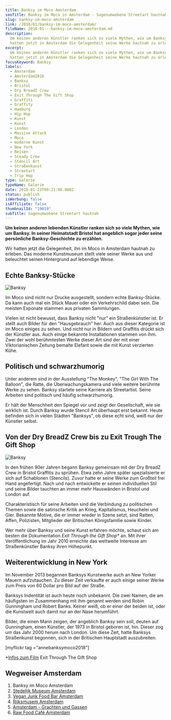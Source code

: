 ```yaml
---
title: Banksy im Moco Amsterdam
seoTitle: Banksy im Moco in Amsterdam - Sagenumwobene Streetart hautnah
slug: banksy-im-moco-amsterdam
link: /2018/01/banksy-im-moco-amsterdam/
fileName: 2018-01---banksy-im-moco-amsterdam.md
description:
  Um keinen anderen Künstler ranken sich so viele Mythen, wie um Banksy. Wir
  hatten jetzt in Amsterdam die Gelegenheit seine Werke hautnah zu erleben.
excerpt:
  Um keinen anderen Künstler ranken sich so viele Mythen, wie um Banksy. Wir
  hatten jetzt in Amsterdam die Gelegenheit seine Werke hautnah zu erleben.
focusKeyword: Banksy
labels:
  - Amsterdam
  - Amsterdam2018
  - Banksy
  - Bristol
  - Dry BreadZ Crew
  - Exit Through The Gift Shop
  - Graffiti
  - Graffity
  - Hamburg
  - Hip Hop
  - Kunst
  - Kunst
  - London
  - Massive Attack
  - Moco
  - moderne Kunst
  - New York
  - Reisen
  - Steady Crew
  - Stencil Art
  - Straßenkunst
  - Streetart
  - Trip Hop
type: Galerie
typeName: Galerie
date: 2018-01-23T09:21:08.000Z
status: publish
isWerbung: false
isAffiliate: false
thumbnailId: "19019"
subTitle: Sagenumwobene Streetart hautnah
---
```


<strong>Um keinen anderen lebenden Künstler ranken sich so viele Mythen, wie um
Banksy. In seiner Heimatstadt Bristol hat angeblich sogar jeder seine
persönliche Banksy-Geschichte zu erzählen.</strong>

Wir hatten jetzt die Gelegenheit, ihn im Moco in Amsterdam hautnah zu erleben.
Das moderne Kunstmuseum stellt viele seiner Werke aus und beleuchtet seinen
Hintergrund auf lebendige Weise.

## Echte Banksy-Stücke

![Banksy](http://cardamonchai.com/wp-content/uploads/2018/01/39852074431_8acc13a1c9_z-300x393.jpg)

Im Moco sind nicht nur Drucke ausgestellt, sondern echte Banksy-Stücke. Da kann
auch mal ein Stück Mauer oder ein Verkehrschild dabei sein. Die meisten Exponate
stammen aus privaten Sammlungen.

Vielen ist nicht bewusst, dass Banksy nicht "nur" ein Straßenkünstler ist. Er
stellt auch Bilder für den "Hausgebrauch" her. Auch aus dieser Kategorie ist im
Moco einiges zu sehen. Und nicht nur in Bildern und Graffitis drückt sich der
Künstler aus. Auch einige bekannte Installationen stammen von ihm. Zwei der wohl
berühmtesten Werke dieser Art sind der mit einer Viktorianischen Zeitung bemalte
Elefant sowie die mit Kunst verzierten Kühe.

## Politisch und schwarzhumorig

Unter anderem sind in der Ausstellung "The Monkey", "The Girl With The Balloon",
die Ratte, die Überwachungskamera und viele weitere berühmte Werke zu sehen.
Banksy startete seine Karriere als Streetartist. Seine Arbeiten sind politisch
und häufig schwarzhumorig.

Er hält der Menschheit den Spiegel vor und zeigt der Gesellschaft, wie sie
wirklich ist. Durch Banksy wurde Stencil Art überhaupt erst bekannt. Heute
befinden sich in vielen Städten "Banksys", ob diese echt sind, weiß nur der
Künstler selbst.

## Von der Dry BreadZ Crew bis zu Exit Trough The Gift Shop

![Banksy](http://cardamonchai.com/wp-content/uploads/2018/01/38953010235_9061d85902_z-300x371.jpg)

In den frühen 90er Jahren begann Banksy gemeinsam mit der Dry BreadZ Crew in
Bristol Graffitis zu sprühen. Etwa zehn Jahre später spezialisierte er sich auf
Schablonen (Stencils). Zuvor hatte er seine Werke zum Großteil frei Hand
angefertigt. Nach und nach entwickelte er seinen individuellen Stil und seine
Bilder tauchten an immer mehr Hauswänden in Bristol und London auf.

Charakteristisch für seine Arbeiten sind die Verbindung zu politischen Themen
sowie die satirische Kritik an Krieg, Kapitalismus, Heuchelei und Gier. Bekannte
Motive, die er immer wieder in Szene setzt, sind Ratten, Affen, Polizisten,
Mitglieder der Britischen Königsfamilie sowie Kinder.

Wer mehr über Banksy und seine Kunst erfahren möchte, schaut sich am besten die
Dokumentation <em>Exit Through the Gift Shop\* </em>an. Mit ihrer
Veröffentlichung im Jahr 2010 erreichte das weltweite Interesse am
Straßenkünstler Banksy ihren Höhepunkt.

## Weiterentwicklung in New York

Im November 2013 begannen Banksys Kunstwerke auch an New Yorker Mauern
aufzutauchen. Zu dieser Zeit verkaufte er auch einige seiner Werke zum Preis von
60 Dollar pro Bild auf der Straße.

Banksys Indentität ist auch heute noch unbekannt. Die zwei Namen, die am
häufigsten im Zusammenhang mit ihm genannt werden sind Robin Gunningham und
Robert Banks. Keiner weiß, ob er einer der beiden ist, oder die Kunstwelt auch
damit nur an der Nase herumführt.

Bilder, die einen Mann zeigen, der angeblich Banksy sein soll, deuten auf
Gunningham, einen Künstler, der 1973 in Bristol geboren ist, hin. Dieser zog um
das Jahr 2000 herum nach London. Um diese Zeit, hatte Banksys Straßenkunst
begonnen, sich in der Britischen Hauptstadt auszubreiten.

[myflickr tag ="annebanksymoco2018"]

\*<a href="https://en.wikipedia.org/wiki/Exit_Through_the_Gift_Shop" target="_blank" rel="noopener">Infos
zum Film</a> Exit Through The Gift Shop

## Wegweiser Amsterdam

<ol>
    <li>Banksy im Moco Amsterdam</li>
    <li><a href="http://cardamonchai.com/2018/02/stedelijk-museum-amsterdam/">Stedelijk Museum Amsterdam</a></li>
    <li><a href="http://cardamonchai.com/2018/02/vegan-junk-food-bar-amsterdam/">Vegan Junk Food Bar Amsterdam</a></li>
    <li><a href="http://cardamonchai.com/2018/03/rijksmuseum-amsterdam/">Rijksmusem Amsterdam</a></li>
    <li><a href="http://cardamonchai.com/2018/03/amsterdam/">Amsterdam - Grachten und Gassen</a></li>
    <li><a href="http://cardamonchai.com/2018/03/raw-food-cafe-amsterdam-zest-for-life/">Raw Food Café Amsterdam</a></li>
</ol>

